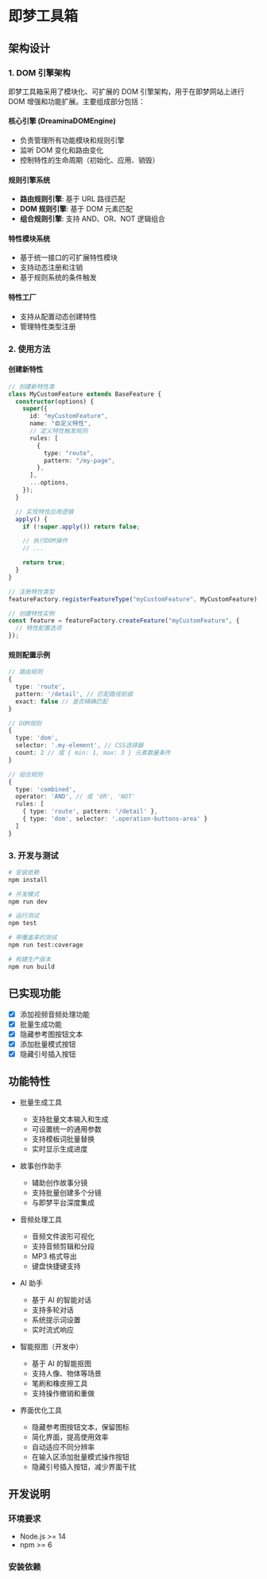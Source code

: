 # 即梦工具箱

## 架构设计

### 1. DOM 引擎架构

即梦工具箱采用了模块化、可扩展的 DOM 引擎架构，用于在即梦网站上进行 DOM 增强和功能扩展。主要组成部分包括：

#### 核心引擎 (DreaminaDOMEngine)

- 负责管理所有功能模块和规则引擎
- 监听 DOM 变化和路由变化
- 控制特性的生命周期（初始化、应用、销毁）

#### 规则引擎系统

- **路由规则引擎**: 基于 URL 路径匹配
- **DOM 规则引擎**: 基于 DOM 元素匹配
- **组合规则引擎**: 支持 AND、OR、NOT 逻辑组合

#### 特性模块系统

- 基于统一接口的可扩展特性模块
- 支持动态注册和注销
- 基于规则系统的条件触发

#### 特性工厂

- 支持从配置动态创建特性
- 管理特性类型注册

### 2. 使用方法

#### 创建新特性

```typescript
// 创建新特性类
class MyCustomFeature extends BaseFeature {
  constructor(options) {
    super({
      id: "myCustomFeature",
      name: "自定义特性",
      // 定义特性触发规则
      rules: [
        {
          type: "route",
          pattern: "/my-page",
        },
      ],
      ...options,
    });
  }

  // 实现特性应用逻辑
  apply() {
    if (!super.apply()) return false;

    // 执行DOM操作
    // ...

    return true;
  }
}

// 注册特性类型
featureFactory.registerFeatureType("myCustomFeature", MyCustomFeature);

// 创建特性实例
const feature = featureFactory.createFeature("myCustomFeature", {
  // 特性配置选项
});
```

#### 规则配置示例

```typescript
// 路由规则
{
  type: 'route',
  pattern: '/detail', // 匹配路径前缀
  exact: false // 是否精确匹配
}

// DOM规则
{
  type: 'dom',
  selector: '.my-element', // CSS选择器
  count: 2 // 或 { min: 1, max: 3 } 元素数量条件
}

// 组合规则
{
  type: 'combined',
  operator: 'AND', // 或 'OR', 'NOT'
  rules: [
    { type: 'route', pattern: '/detail' },
    { type: 'dom', selector: '.operation-buttons-area' }
  ]
}
```

### 3. 开发与测试

```bash
# 安装依赖
npm install

# 开发模式
npm run dev

# 运行测试
npm test

# 带覆盖率的测试
npm run test:coverage

# 构建生产版本
npm run build
```

## 已实现功能

- [x] 添加视频音频处理功能
- [x] 批量生成功能
- [x] 隐藏参考图按钮文本
- [x] 添加批量模式按钮
- [x] 隐藏引号插入按钮

## 功能特性

- 批量生成工具

  - 支持批量文本输入和生成
  - 可设置统一的通用参数
  - 支持模板词批量替换
  - 实时显示生成进度

- 故事创作助手

  - 辅助创作故事分镜
  - 支持批量创建多个分镜
  - 与即梦平台深度集成

- 音频处理工具

  - 音频文件波形可视化
  - 支持音频剪辑和分段
  - MP3 格式导出
  - 键盘快捷键支持

- AI 助手

  - 基于 AI 的智能对话
  - 支持多轮对话
  - 系统提示词设置
  - 实时流式响应

- 智能抠图（开发中）

  - 基于 AI 的智能抠图
  - 支持人像、物体等场景
  - 笔刷和橡皮擦工具
  - 支持操作撤销和重做

- 界面优化工具
  - 隐藏参考图按钮文本，保留图标
  - 简化界面，提高使用效率
  - 自动适应不同分辨率
  - 在输入区添加批量模式操作按钮
  - 隐藏引号插入按钮，减少界面干扰

## 开发说明

### 环境要求

- Node.js >= 14
- npm >= 6

### 安装依赖
